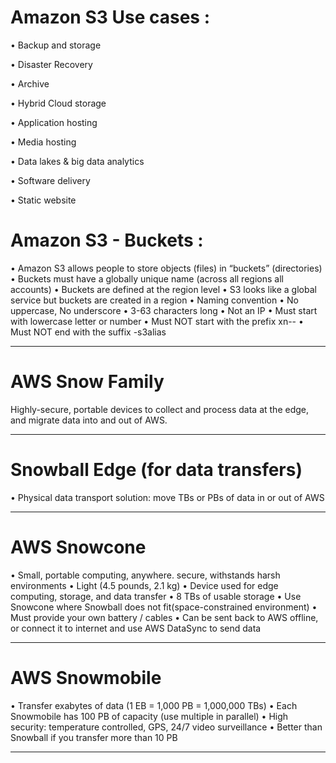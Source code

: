 # Amazon S3 Use cases :

• Backup and storage

• Disaster Recovery 

• Archive 

• Hybrid Cloud storage 

• Application hosting 

• Media hosting 

• Data lakes & big data analytics 

• Software delivery 

• Static website

# Amazon S3 - Buckets :

• Amazon S3 allows people to store objects (files) in “buckets” (directories)
• Buckets must have a globally unique name (across all regions all accounts)
• Buckets are defined at the region level
• S3 looks like a global service but buckets are created in a region
• Naming convention
• No uppercase, No underscore
• 3-63 characters long
• Not an IP
• Must start with lowercase letter or number
• Must NOT start with the prefix xn--
• Must NOT end with the suffix -s3alias
________________________
# AWS Snow Family

Highly-secure, portable devices to collect and process data at the edge, and migrate data into and out of AWS.
________________________
# Snowball Edge (for data transfers)
 • Physical data transport solution: move TBs or PBs of data in or out of AWS
________________________
# AWS Snowcone 
• Small, portable computing, anywhere. secure, withstands harsh environments
• Light (4.5 pounds, 2.1 kg) 
• Device used for edge computing, storage, and data transfer
• 8 TBs of usable storage
• Use Snowcone where Snowball does not fit(space-constrained environment)
• Must provide your own battery / cables • Can be sent back to AWS offline, or connect it to internet and use AWS DataSync to send data
________________________
# AWS Snowmobile
• Transfer exabytes of data (1 EB = 1,000 PB = 1,000,000 TBs)
• Each Snowmobile has 100 PB of capacity (use multiple in parallel)
• High security: temperature controlled, GPS, 24/7 video surveillance
• Better than Snowball if you transfer more than 10 PB
________________________
